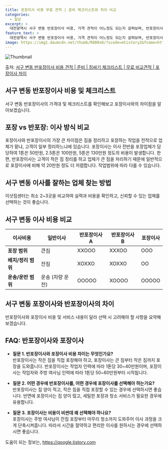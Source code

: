 ```yaml
---
title: 포장이사 비용 무료 견적 | 준비 체크리스트와 차이 비교
categories:
  - 일상
excerpt: >
  대전광역시 서구 변동 반포장이사 비용, 가격 견적이 어느정도 되는지 살펴보며, 반포장이사를 준비함에 있어 짐싸기 준비 체크리스트가 무엇인지 보겠습니다. 마지막으로 포장이사와 차이점을 통해 무료 비교견적으로 어떤 것이 더 합리적인 선택인지 공유 드립니다.서구 변동 포장이사 견적 샘플 보기 👈 클릭서구 변동 포장이사 가격 살펴보기 👈 클릭서구 변동 반포장이사 평균 이사 비용평수서구 변동 평균 이사 비용원룸 이사9평 이하 (1톤)30만원~투룸/쓰리룸 이사16평 ~ 20평 (2.5톤)80만원~쓰리룸 이사21평 (5톤) ~110만원~우리집 무료 이사견적 받기 👈 클릭포장 vs 반포장: 이사 방식 비교이사를 할 때, 포장과 반포장의 가장 큰 차이점은 짐을 정리하고 포장하는 작업을 전적으로 업체가 맡냐, 고객이..
feature_text: >
  대전광역시 서구 변동 반포장이사 비용, 가격 견적이 어느정도 되는지 살펴보며, 반포장이사를 준비함에 있어 짐싸기 준비 체크리스트가 무엇인지 보겠습니다. 마지막으로 포장이사와 차이점을 통해 무료 비교견적으로 어떤 것이 더 합리적인 선택인지 공유 드립니다.서구 변동 포장이사 견적 샘플 보기 👈 클릭서구 변동 포장이사 가격 살펴보기 👈 클릭서구 변동 반포장이사 평균 이사 비용평수서구 변동 평균 이사 비용원룸 이사9평 이하 (1톤)30만원~투룸/쓰리룸 이사16평 ~ 20평 (2.5톤)80만원~쓰리룸 이사21평 (5톤) ~110만원~우리집 무료 이사견적 받기 👈 클릭포장 vs 반포장: 이사 방식 비교이사를 할 때, 포장과 반포장의 가장 큰 차이점은 짐을 정리하고 포장하는 작업을 전적으로 업체가 맡냐, 고객이..
image: https://img1.daumcdn.net/thumb/R800x0/?scode=mtistory2&fname=https%3A%2F%2Fblog.kakaocdn.net%2Fdn%2FGKcy6%2FbtsHbttEPy9%2FTvsKAL7MgVxeM5RAqMuZ11%2Fimg.webp
---
```


![Thumbnail](https://img1.daumcdn.net/thumb/R800x0/?scode=mtistory2&fname=https%3A%2F%2Fblog.kakaocdn.net%2Fdn%2FGKcy6%2FbtsHbttEPy9%2FTvsKAL7MgVxeM5RAqMuZ11%2Fimg.webp)

<p>출처: <a href="https://qoogle.tistory.com/9678" rel="dofollow">서구 변동 반포장이사 비용 견적 | 준비 | 짐싸기 체크리스트 | 무료 비교견적 | 포장이사 차이</a> </p>

## 서구 변동 반포장이사 비용 및 체크리스트

서구 변동 반포장이사의 가격대 및 체크리스트를 확인해보고 포장이사와의 차이점을 알아보겠습니다.

## **포장 vs 반포장: 이사 방식 비교**

포장이사와 반포장이사의 가장 큰 차이점은 짐을 정리하고 포장하는 작업을 전적으로 업체가 맡냐, 고객이 일부 정리하느냐에 있습니다. 포장이사는
이사 전반을 포장업체가 담당하여 1톤은 50만원, 2.5톤은 100만원, 5톤은 130만원 정도의 비용이 발생합니다. 한편, 반포장이사는
고객이 작은 짐 정리를 하고 업체가 큰 짐을 처리하기 때문에 일반적으로 포장이사에 비해 약 20만원 정도 더 저렴합니다. 작업범위에 따라
다를 수 있습니다.

## **서구 변동 이사를 잘하는 업체 찾는 방법**

이삿짐센터는 최소 2~3곳을 비교하여 실력과 비용을 확인하고, 신뢰할 수 있는 업체를 선택하는 것이 좋습니다.

## **서구 변동 이사 비용 비교**

**이사비용** | **일반이사** | **반포장이사 A** | **반포장이사 B** | **포장이사**  
---|---|---|---|---  
**포장 범위** | 큰짐 | XXOOO | XXXOO | OOO  
**배치/정리 범위** | 잔짐 | XOXXO | XOXXO | OO  
**운송/운반 범위** | 운송 (차량 운전) | OOOOO | XOOOO | OOOOO  
  
## **서구 변동 포장이사와 반포장이사의 차이**

반포장이사와 포장이사 비용 및 서비스 내용이 달라 선택 시 고려해야 할 사항을 요약해보겠습니다.

## **FAQ: 반포장이사와 포장이사**

  * **질문 1. 반포장이사와 포장이사 비용 차이는 무엇인가요?**  
반포장이사는 작은 짐을 직접 포장해야 하고, 포장이사는 큰 짐부터 작은 짐까지 포장을 도와줍니다. 반포장이사는 작업자 인력에 따라 1톤당
30~40만원이며, 포장이사는 작업자와 주방 여사님 인력에 따라 1톤당 50~60만원부터 시작됩니다.

  * **질문 2. 어떤 경우에 반포장이사를, 어떤 경우에 포장이사를 선택해아 하는가요?**  
반포장이사는 짐 양이 적고, 작은 짐을 직접 포장할 수 있는 경우에 선택하시면 좋습니다. 반면에 포장이사는 짐 양이 많고, 세밀한 포장과
청소 서비스가 필요한 경우에 유용합니다.

  * **질문 3. 포장이사는 비용이 비싼데 왜 선택해야 하나요?**  
포장이사는 주방 여사님이 잔짐 포장부터 마무리 청소까지 도와주어 이사 과정을 크게 단축시켜줍니다. 따라서 시간을 절약하고 편리한 이사를
원하시는 경우에 선택하시면 좋습니다.

 

도움이 되는 정보는, <a href="https://qoogle.tistory.com" rel="dofollow">https://qoogle.tistory.com</a>


